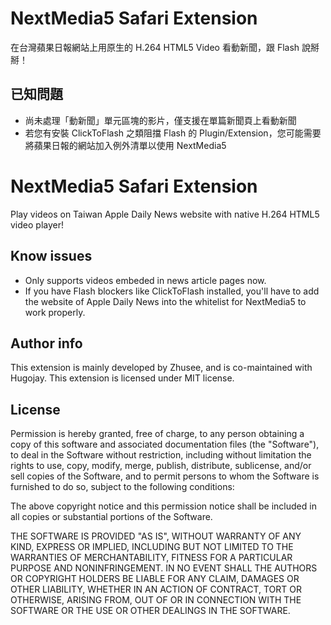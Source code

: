 NextMedia5 Safari Extension
===============================

在台灣蘋果日報網站上用原生的 H.264 HTML5 Video 看動新聞，跟 Flash 說掰掰！

已知問題
--------
* 尚未處理「動新聞」單元區塊的影片，僅支援在單篇新聞頁上看動新聞
* 若您有安裝 ClickToFlash 之類阻擋 Flash 的 Plugin/Extension，您可能需要將蘋果日報的網站加入例外清單以使用 NextMedia5

NextMedia5 Safari Extension
============================

Play videos on Taiwan Apple Daily News website with native H.264 HTML5 video player!

Know issues
------------
* Only supports videos embeded in news article pages now.
* If you have Flash blockers like ClickToFlash installed, you'll have to add the website of Apple Daily News into the whitelist for NextMedia5 to work properly.

Author info
-----------
This extension is mainly developed by Zhusee, and is co-maintained with Hugojay. This extension is licensed under MIT license.

License
-------
Permission is hereby granted, free of charge, to any person obtaining a copy of this software and associated documentation files (the "Software"), to deal in the Software without restriction, including without limitation the rights to use, copy, modify, merge, publish, distribute, sublicense, and/or sell copies of the Software, and to permit persons to whom the Software is furnished to do so, subject to the following conditions:

The above copyright notice and this permission notice shall be included in all copies or substantial portions of the Software.

THE SOFTWARE IS PROVIDED "AS IS", WITHOUT WARRANTY OF ANY KIND, EXPRESS OR IMPLIED, INCLUDING BUT NOT LIMITED TO THE WARRANTIES OF MERCHANTABILITY, FITNESS FOR A PARTICULAR PURPOSE AND NONINFRINGEMENT. IN NO EVENT SHALL THE AUTHORS OR COPYRIGHT HOLDERS BE LIABLE FOR ANY CLAIM, DAMAGES OR OTHER LIABILITY, WHETHER IN AN ACTION OF CONTRACT, TORT OR OTHERWISE, ARISING FROM, OUT OF OR IN CONNECTION WITH THE SOFTWARE OR THE USE OR OTHER DEALINGS IN THE SOFTWARE.
